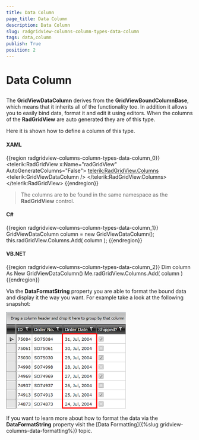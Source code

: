 ```yaml
---
title: Data Column
page_title: Data Column
description: Data Column
slug: radgridview-columns-column-types-data-column
tags: data,column
publish: True
position: 2
---
```


# Data Column



## 

The __GridViewDataColumn__ derives from the __GridViewBoundColumnBase__, which means that it inherits all of the functionality too. In addition it allows you to easily bind data, format it and edit it using editors. When the columns of the __RadGridView__ are auto generated they are of this type.

Here it is shown how to define a column of this type.

#### __XAML__

{{region radgridview-columns-column-types-data-column_0}}
	<telerik:RadGridView x:Name="radGridView"
	                         AutoGenerateColumns="False">
	    <telerik:RadGridView.Columns>
	        <telerik:GridViewDataColumn />
	    </telerik:RadGridView.Columns>
	</telerik:RadGridView>
	{{endregion}}



>The columns are to be found in the same namespace as the __RadGridView__ control.

#### __C#__

{{region radgridview-columns-column-types-data-column_1}}
	GridViewDataColumn column = new GridViewDataColumn();
	this.radGridView.Columns.Add( column );
	{{endregion}}



#### __VB.NET__

{{region radgridview-columns-column-types-data-column_2}}
	Dim column As New GridViewDataColumn()
	Me.radGridView.Columns.Add( column )
	{{endregion}}



Via the __DataFormatString__ property you are able to format the bound data and display it the way you want. For example take a look at the following snapshot:

__![](images/RadGridView_ColumnTypes_0.png)__

If you want to learn more about how to format the data via the __DataFormatString__ property visit the [Data Formatting]({%slug gridview-columns-data-formatting%}) topic. 

